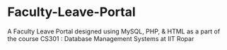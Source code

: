 # Faculty-Leave-Portal
A Faculty Leave Portal designed using MySQL, PHP, &amp; HTML as a part of the course CS301 : Database Management Systems at IIT Ropar
